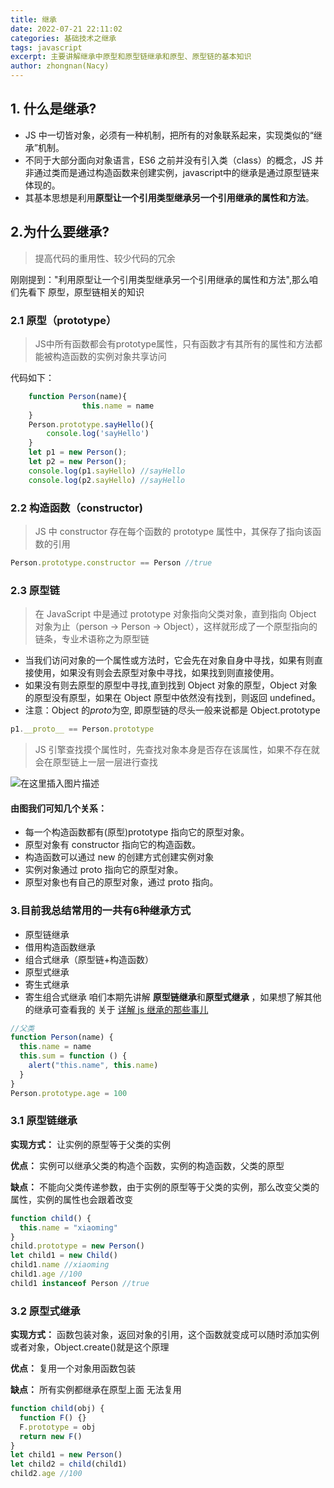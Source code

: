 ```yaml
---
title: 继承
date: 2022-07-21 22:11:02
categories: 基础技术之继承
tags: javascript
excerpt: 主要讲解继承中原型和原型链继承和原型、原型链的基本知识
author: zhongnan(Nacy)
---
```

## 1. 什么是继承?

- JS 中一切皆对象，必须有一种机制，把所有的对象联系起来，实现类似的“继承”机制。
- 不同于大部分面向对象语言，ES6 之前并没有引入类（class）的概念，JS 并非通过类而是通过构造函数来创建实例，javascript中的继承是通过原型链来体现的。
- 其基本思想是利用**原型让一个引用类型继承另一个引用继承的属性和方法**。

## 2.为什么要继承?

> 提高代码的重用性、较少代码的冗余

刚刚提到："利用原型让一个引用类型继承另一个引用继承的属性和方法",那么咱们先看下 原型，原型链相关的知识

### 2.1 原型（prototype）

> JS中所有函数都会有prototype属性，只有函数才有其所有的属性和方法都能被构造函数的实例对象共享访问

代码如下：

```javascript
	function Person(name){
				this.name = name
	}
    Person.prototype.sayHello(){
        console.log('sayHello')
    }
    let p1 = new Person();
    let p2 = new Person();
    console.log(p1.sayHello) //sayHello
    console.log(p2.sayHello) //sayHello
```

### 2.2 构造函数（constructor)

> JS 中 constructor 存在每个函数的 prototype 属性中，其保存了指向该函数的引用

```javascript
Person.prototype.constructor == Person //true
```


### 2.3 原型链

> 在 JavaScript 中是通过 prototype 对象指向父类对象，直到指向 Object 对象为止（person → Person → Object），这样就形成了一个原型指向的链条，专业术语称之为原型链

- 当我们访问对象的一个属性或方法时，它会先在对象自身中寻找，如果有则直接使用，如果没有则会去原型对象中寻找，如果找到则直接使用。
- 如果没有则去原型的原型中寻找,直到找到 Object 对象的原型，Object 对象的原型没有原型，如果在 Object 原型中依然没有找到，则返回 undefined。
- 注意：Object 的*proto*为空, 即原型链的尽头一般来说都是 Object.prototype

```javascript
p1.__proto__ == Person.prototype
```

> JS 引擎查找摸个属性时，先查找对象本身是否存在该属性，如果不存在就会在原型链上一层一层进行查找

![在这里插入图片描述](https://img-blog.csdnimg.cn/f182141e627e498ea0aafea81cc5ff4d.png)

#### 由图我们可知几个关系：

- 每一个构造函数都有(原型)prototype 指向它的原型对象。
- 原型对象有 constructor 指向它的构造函数。
- 构造函数可以通过 new 的创建方式创建实例对象
- 实例对象通过 proto 指向它的原型对象。
- 原型对象也有自己的原型对象，通过 proto 指向。

### 3.目前我总结常用的一共有6种继承方式

- 原型链继承
- 借用构造函数继承
- 组合式继承（原型链+构造函数）
- 原型式继承
- 寄生式继承
- 寄生组合式继承
  咱们本期先讲解 **原型链继承**和**原型式继承** ，如果想了解其他的继承可查看我的 关于 [详解 js 继承的那些事儿](https://blog.csdn.net/qq_34574204/article/details/120716964)

```javascript
//父类
function Person(name) {
  this.name = name
  this.sum = function () {
    alert("this.name", this.name)
  }
}
Person.prototype.age = 100
```

### 3.1 原型链继承

**实现方式：** 让实例的原型等于父类的实例

**优点：** 实例可以继承父类的构造个函数，实例的构造函数，父类的原型

**缺点：** 不能向父类传递参数，由于实例的原型等于父类的实例，那么改变父类的属性，实例的属性也会跟着改变

```javascript
function child() {
  this.name = "xiaoming"
}
child.prototype = new Person()
let child1 = new Child()
child1.name //xiaoming
child1.age //100
child1 instanceof Person //true
```

### 3.2 原型式继承

**实现方式：** 函数包装对象，返回对象的引用，这个函数就变成可以随时添加实例或者对象，Object.create()就是这个原理

**优点：** 复用一个对象用函数包装

**缺点：** 所有实例都继承在原型上面 无法复用

```javascript
function child(obj) {
  function F() {}
  F.prototype = obj
  return new F()
}
let child1 = new Person()
let child2 = child(child1)
child2.age //100
```
